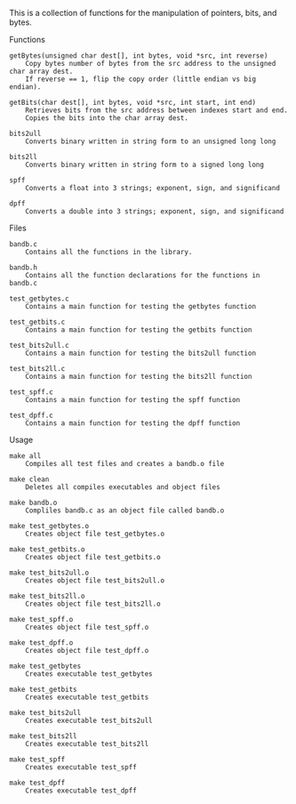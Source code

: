 This is a collection of functions for the manipulation of pointers, bits, and bytes.

Functions

    getBytes(unsigned char dest[], int bytes, void *src, int reverse)
        Copy bytes number of bytes from the src address to the unsigned char array dest.
        If reverse == 1, flip the copy order (little endian vs big endian).
        
    getBits(char dest[], int bytes, void *src, int start, int end)
        Retrieves bits from the src address between indexes start and end.
        Copies the bits into the char array dest.
        
    bits2ull
        Converts binary written in string form to an unsigned long long
        
    bits2ll
        Converts binary written in string form to a signed long long
        
    spff
        Converts a float into 3 strings; exponent, sign, and significand
        
    dpff
        Converts a double into 3 strings; exponent, sign, and significand

Files

    bandb.c
        Contains all the functions in the library.
        
    bandb.h
        Contains all the function declarations for the functions in bandb.c
        
    test_getbytes.c
        Contains a main function for testing the getbytes function
        
    test_getbits.c
        Contains a main function for testing the getbits function
        
    test_bits2ull.c
        Contains a main function for testing the bits2ull function
        
    test_bits2ll.c
        Contains a main function for testing the bits2ll function
        
    test_spff.c
        Contains a main function for testing the spff function
        
    test_dpff.c
        Contains a main function for testing the dpff function

Usage

    make all
        Compiles all test files and creates a bandb.o file
        
    make clean
        Deletes all compiles executables and object files
        
    make bandb.o
        Compliles bandb.c as an object file called bandb.o
        
    make test_getbytes.o
        Creates object file test_getbytes.o
        
    make test_getbits.o
        Creates object file test_getbits.o
        
    make test_bits2ull.o
        Creates object file test_bits2ull.o
        
    make test_bits2ll.o
        Creates object file test_bits2ll.o
        
    make test_spff.o
        Creates object file test_spff.o
        
    make test_dpff.o
        Creates object file test_dpff.o
        
    make test_getbytes
        Creates executable test_getbytes
        
    make test_getbits
        Creates executable test_getbits
        
    make test_bits2ull
        Creates executable test_bits2ull
        
    make test_bits2ll
        Creates executable test_bits2ll
        
    make test_spff
        Creates executable test_spff
        
    make test_dpff
        Creates executable test_dpff
